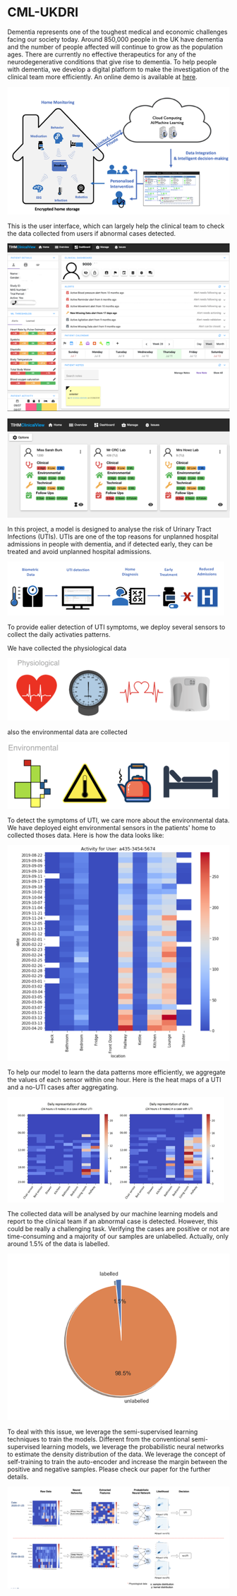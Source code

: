 # CML-UKDRI

Dementia represents one of the toughest medical and economic challenges facing our society today. Around 850,000 people in the UK have dementia and the number of people affected will continue to grow as the population ages. There are currently no effective therapeutics for any of the neurodegenerative conditions that give rise to dementia. To help people with dementia, we develop a digital platform to make the investigation of the clinical team more efficiently. An online demo is available at [here](https://tihm-iot-dev.ee.surrey.ac.uk).

![overview](figures/overview.png)

This is the user interface, which can largely help the clinical team to check the data collected from users if abnormal cases detected.

![user interface](figures/ui_main.png)

![user interface](figures/ui_dashboard.png)

In this project, a model is designed to analyse the risk of Urinary Tract Infections (UTIs). UTIs are one of the top reasons for unplanned hospital admissions in people with dementia, and if detected early, they can be treated and avoid unplanned hospital admissions. 

![uti_process](figures/uti_process.png)


To provide ealier detection of UTI symptoms, we deploy several sensors to collect the daily activaties patterns. 

We have collected the physiological data

![physilogical_data](figures/physiological.png)

also the environmental data are collected 

![environmental_data](figures/environmental.png)


To detect the symptoms of UTI, we care more about the environmental data. We have deployed eight environmental sensors in the patients' home to collected thoses data. 
Here is how the data looks like:

![raw_data](figures/raw_data.png)

To help our model to learn the data patterns more efficiently, we aggregate the values of each sensor within one hour. Here is the heat maps of a UTI and a no-UTI cases after aggregating.

![aggregated_data](figures/aggregated_data.png)

The collected data will be analysed by our machine learning models and report to the clinical team if an abnormal case is detected. However, this could be really a challenging task. 
Verifying the cases are positive or not are time-consuming and a majority of our samples are unlabelled. Actually, only around 1.5\% of the data is labelled.

![proportion](figures/proportion.png)

To deal with this issue, we leverage the semi-supervised learning techniques to train the models. Different from the conventional semi-supervised learning models, we leverage the probabilistic neural networks to estimate the density distribution of the data. We leverage the concept of self-training to train the auto-encoder and increase the margin between the positive and negative samples. Please check our paper for the further details.

![probabilistic neural networks](figures/pnn.png)












